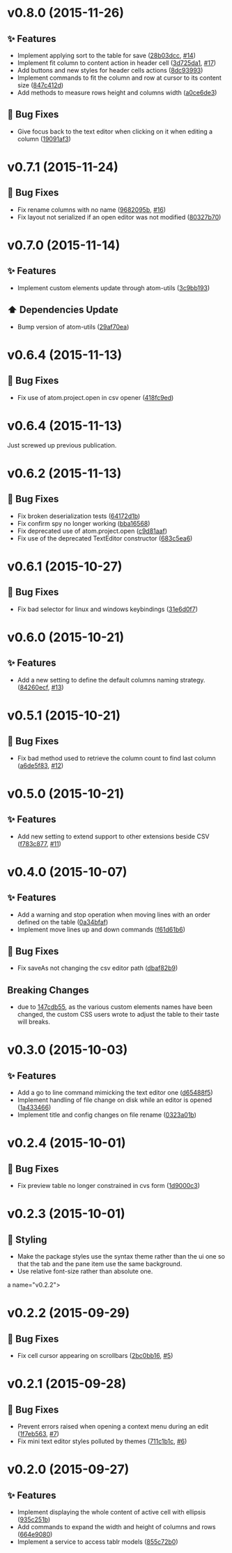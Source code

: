 <a name="v0.8.0"></a>
# v0.8.0 (2015-11-26)

## :sparkles: Features

- Implement applying sort to the table for save ([28b03dcc](https://github.com/abe33/atom-tablr/commit/28b03dccb2c09f51241cc174e73968bead3b749d), [#14](https://github.com/abe33/atom-tablr/issues/14))
- Implement fit column to content action in header cell ([3d725da1](https://github.com/abe33/atom-tablr/commit/3d725da1c5bf2f7a4c71d1a372ca8be8ed25c482), [#17](https://github.com/abe33/atom-tablr/issues/17))
- Add buttons and new styles for header cells actions ([8dc93993](https://github.com/abe33/atom-tablr/commit/8dc939936aa07690cf7a1d1a1eb1550c7145c99e))
- Implement commands to fit the column and row at cursor to its content size ([847c412d](https://github.com/abe33/atom-tablr/commit/847c412d2538654c001743f30c772171f9700b99))
- Add methods to measure rows height and columns width ([a0ce6de3](https://github.com/abe33/atom-tablr/commit/a0ce6de3e3e37f209ec5ae7b37a75016db3c89a1))

## :bug: Bug Fixes

- Give focus back to the text editor when clicking on it when editing a column ([19091af3](https://github.com/abe33/atom-tablr/commit/19091af3d7c6ad5cb454a5b7d59b062d9d5d42de))

<a name="v0.7.1"></a>
# v0.7.1 (2015-11-24)

## :bug: Bug Fixes

- Fix rename columns with no name ([9682095b](https://github.com/abe33/atom-tablr/commit/9682095b99f1de3e87c5165070c11e3011b21d1a), [#16](https://github.com/abe33/atom-tablr/issues/16))
- Fix layout not serialized if an open editor was not modified ([80327b70](https://github.com/abe33/atom-tablr/commit/80327b704742faa590b544b9f30396a85ffc8ccd))

<a name="v0.7.0"></a>
# v0.7.0 (2015-11-14)

## :sparkles: Features

- Implement custom elements update through atom-utils ([3c9bb193](https://github.com/abe33/atom-tablr/commit/3c9bb193e6c7a56f95dd35cb4c4ca23dc28c83ae))

## :arrow_up: Dependencies Update

- Bump version of atom-utils ([29af70ea](https://github.com/abe33/atom-tablr/commit/29af70eae3a824fe5b47b3f4b00140484de0fc06))

<a name="v0.6.4"></a>
# v0.6.4 (2015-11-13)

## :bug: Bug Fixes

- Fix use of atom.project.open in csv opener ([418fc9ed](https://github.com/abe33/atom-tablr/commit/418fc9ed224d9d6bd3f43d24ea96e345023ae764))

<a name="v0.6.4"></a>
# v0.6.4 (2015-11-13)

Just screwed up previous publication.

<a name="v0.6.2"></a>
# v0.6.2 (2015-11-13)

## :bug: Bug Fixes

- Fix broken deserialization tests ([64172d1b](https://github.com/abe33/atom-tablr/commit/64172d1b48fa0164fa14a8f24ab3a944c876f1bc))
- Fix confirm spy no longer working ([bba16568](https://github.com/abe33/atom-tablr/commit/bba16568f943ced72bbb42b645358630fb7a267c))
- Fix deprecated use of atom.project.open ([c9d81aaf](https://github.com/abe33/atom-tablr/commit/c9d81aaf7be3b4d683fd27ffb8317371c2bec77e))
- Fix use of the deprecated TextEditor constructor ([683c5ea6](https://github.com/abe33/atom-tablr/commit/683c5ea6c2e720fb8822a996f1a66b51db5186ea))

<a name="v0.6.1"></a>
# v0.6.1 (2015-10-27)

## :bug: Bug Fixes

- Fix bad selector for linux and windows keybindings ([31e6d0f7](https://github.com/abe33/atom-tablr/commit/31e6d0f7b52d9900516f2a118f7eab6195b2d64f))

<a name="v0.6.0"></a>
# v0.6.0 (2015-10-21)

## :sparkles: Features

- Add a new setting to define the default columns naming strategy. ([84260ecf](https://github.com/abe33/atom-tablr/commit/84260ecff56ff608d7dc505951ec0bba6cb50486), [#13](https://github.com/abe33/atom-tablr/issues/13))

<a name="v0.5.1"></a>
# v0.5.1 (2015-10-21)

## :bug: Bug Fixes

- Fix bad method used to retrieve the column count to find last column ([a6de5f83](https://github.com/abe33/atom-tablr/commit/a6de5f834973e8c9dc54517d16d58f1b7f13db4b), [#12](https://github.com/abe33/atom-tablr/issues/12))

<a name="v0.5.0"></a>
# v0.5.0 (2015-10-21)

## :sparkles: Features

- Add new setting to extend support to other extensions beside CSV ([f783c877](https://github.com/abe33/atom-tablr/commit/f783c8775372b11ede3db105b3c8cf4c3a7d25aa), [#11](https://github.com/abe33/atom-tablr/issues/11))

<a name="v0.4.0"></a>
# v0.4.0 (2015-10-07)

## :sparkles: Features

- Add a warning and stop operation when moving lines with an order defined on the table ([0a34bfaf](https://github.com/abe33/atom-tablr/commit/0a34bfaf19122b44dbf15c6c0d3058719a336363))
- Implement move lines up and down commands ([f61d61b6](https://github.com/abe33/atom-tablr/commit/f61d61b65c7d1651d3e9df61fee0db493ff01c91))

## :bug: Bug Fixes

- Fix saveAs not changing the csv editor path ([dbaf82b9](https://github.com/abe33/atom-tablr/commit/dbaf82b9f3e11f81344b7130cad4960fa074b613))

## Breaking Changes

- due to [147cdb55](https://github.com/abe33/atom-tablr/commit/147cdb55882ba375c4a06f8579259ee336cc9c4d), as the various custom elements names have been
changed, the custom CSS users wrote to adjust the table to their taste
will breaks.

<a name="v0.3.0"></a>
# v0.3.0 (2015-10-03)

## :sparkles: Features

- Add a go to line command mimicking the text editor one ([d65488f5](https://github.com/abe33/atom-tablr/commit/d65488f56a5e2e288b654b19e911276fb9039719))
- Implement handling of file change on disk while an editor is opened ([1a433466](https://github.com/abe33/atom-tablr/commit/1a433466918e383f5b184b9832208ef90d73abdd))
- Implement title and config changes on file rename ([0323a01b](https://github.com/abe33/atom-tablr/commit/0323a01bcb6c59b2995d0fc17fe758cb06192d26))

<a name="v0.2.4"></a>
# v0.2.4 (2015-10-01)

## :bug: Bug Fixes

- Fix preview table no longer constrained in cvs form ([1d9000c3](https://github.com/abe33/atom-tablr/commit/1d9000c39d905b087b2d6bd413da037d45833dbd))

<a name="v0.2.3"></a>
# v0.2.3 (2015-10-01)

## :art: Styling

- Make the package styles use the syntax theme rather than the ui one so that the tab and the pane item use the same background.
- Use relative font-size rather than absolute one.

a name="v0.2.2"></a>
# v0.2.2 (2015-09-29)

## :bug: Bug Fixes

- Fix cell cursor appearing on scrollbars ([2bc0bb16](https://github.com/abe33/atom-tablr/commit/2bc0bb163ebf4c6677c6de16ca41ce2c0d9b3688), [#5](https://github.com/abe33/atom-tablr/issues/5))

<a name="v0.2.1"></a>
# v0.2.1 (2015-09-28)

## :bug: Bug Fixes

- Prevent errors raised when opening a context menu during an edit ([1f7eb563](https://github.com/abe33/atom-tablr/commit/1f7eb563ce2eb47d5cfc4df6a47fa43c02fd06a2), [#7](https://github.com/abe33/atom-tablr/issues/7))
- Fix mini text editor styles polluted by themes ([711c1b1c](https://github.com/abe33/atom-tablr/commit/711c1b1ccba921f1f8dbdc1b37ecbdeea8eddef1), [#6](https://github.com/abe33/atom-tablr/issues/6))

<a name="v0.2.0"></a>
# v0.2.0 (2015-09-27)

## :sparkles: Features

- Implement displaying the whole content of active cell with ellipsis ([935c251b](https://github.com/abe33/atom-tablr/commit/935c251b524517ab84bb44fcf1189058525f6abc))
- Add commands to expand the width and height of columns and rows ([664e9080](https://github.com/abe33/atom-tablr/commit/664e9080a47024e627c0fa0ad7c348a272de8ac6))
- Implement a service to access tablr models ([855c72b0](https://github.com/abe33/atom-tablr/commit/855c72b014772ed2028fabf97467d97f1d341028))
